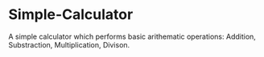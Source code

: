 # Simple-Calculator
A simple calculator which performs basic arithematic operations: Addition, Substraction, Multiplication, Divison.



